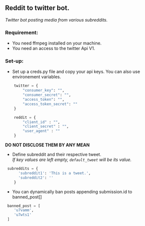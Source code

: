 ## Reddit to twitter bot. 
*Twitter bot posting media from various subreddits.*

### Requirement: 
+ You need ffmpeg installed on your machine.
+ You need an access to the twitter Api V1. 


### Set-up: 
- Set up a creds.py file and copy your api keys. 
You can also use environement variables. 
```python
    twitter = {
        "consumer_key": "",
        "consumer_secret": "",
        "access_token": "",
        "access_token_secret": ""
    }

    reddit = {
        "client_id" : "",
        "client_secret" : "",
        "user_agent" : ""
    }
``` 
  **DO NOT DISCLOSE THEM BY ANY MEAN** 
  
 - Define subreddit and their respective tweet.<br>
*If key values are left empty, `default_tweet` will be its value.*
```python
 subreddits = {
      'subreddit1': 'This is a tweet.',
      'subreddit2': ''
    }
```

- You can dynamically ban posts appending submission.id to banned_post[] 
```python
 banned_post = [
    'u7vamm',
    'u7wts1'
 ]
```
